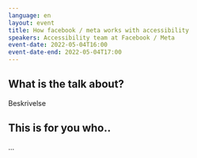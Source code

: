 ```yaml
---
language: en
layout: event
title: How facebook / meta works with accessibility
speakers: Accessibility team at Facebook / Meta
event-date: 2022-05-04T16:00
event-date-end: 2022-05-04T17:00
---
```

## What is the talk about?
Beskrivelse

## This is for you who..
...
